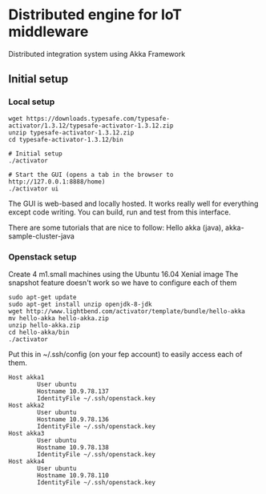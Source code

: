 # Distributed engine for IoT middleware
Distributed integration system using Akka Framework

## Initial setup

### Local setup
```
wget https://downloads.typesafe.com/typesafe-activator/1.3.12/typesafe-activator-1.3.12.zip
unzip typesafe-activator-1.3.12.zip
cd typesafe-activator-1.3.12/bin

# Initial setup
./activator

# Start the GUI (opens a tab in the browser to http://127.0.0.1:8888/home)
./activator ui
```

The GUI is web-based and locally hosted. It works really well for everything except code writing. You can build, run and test from this interface.

There are some tutorials that are nice to follow: Hello akka (java), akka-sample-cluster-java

### Openstack setup
Create 4 m1.small machines using the Ubuntu 16.04 Xenial image
The snapshot feature doesn't work so we have to configure each of them

```
sudo apt-get update
sudo apt-get install unzip openjdk-8-jdk
wget http://www.lightbend.com/activator/template/bundle/hello-akka
mv hello-akka hello-akka.zip
unzip hello-akka.zip
cd hello-akka/bin
./activator
```

Put this in ~/.ssh/config (on your fep account) to easily access each of them.
```
Host akka1
        User ubuntu
        Hostname 10.9.78.137
        IdentityFile ~/.ssh/openstack.key
Host akka2
        User ubuntu
        Hostname 10.9.78.136
        IdentityFile ~/.ssh/openstack.key
Host akka3
        User ubuntu
        Hostname 10.9.78.138
        IdentityFile ~/.ssh/openstack.key
Host akka4
        User ubuntu
        Hostname 10.9.78.110
        IdentityFile ~/.ssh/openstack.key
```
